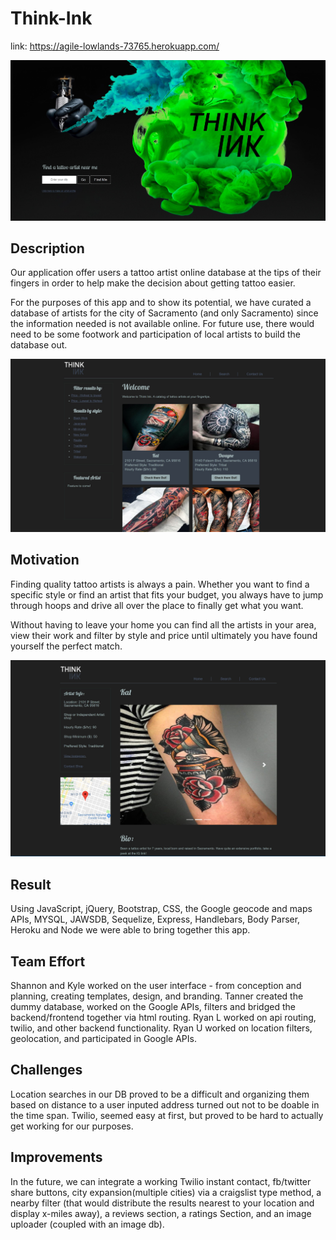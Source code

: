 # Think-Ink

link: https://agile-lowlands-73765.herokuapp.com/

![alt-text](public/images/readME-images/home.png)

## Description

Our application offer users a tattoo artist online database at the tips of their fingers in order to help make the decision about getting tattoo easier. 

For the purposes of this app and to show its potential, we have curated a database of artists for the city of Sacramento (and only Sacramento) since the information needed is not available online. For future use, there would need to be some footwork and participation of local artists to build the database out.

![alt-text](public/images/readME-images/search.png)

## Motivation

Finding quality tattoo artists is always a pain. Whether you want to find a specific style or find an artist that fits your budget, you always have to jump through hoops and drive all over the place to finally get what you want.

Without having to leave your home you can find all the artists in your area, view their work and filter by style and price until ultimately you have found yourself the perfect match.

![alt-text](public/images/readME-images/profile.png)
 
## Result

Using JavaScript, jQuery, Bootstrap, CSS, the Google geocode and maps APIs, MYSQL, JAWSDB, Sequelize, Express, Handlebars, Body Parser, Heroku and Node we were able to bring together this app. 

## Team Effort

Shannon and Kyle worked on the user interface - from conception and planning, creating templates, design, and branding. Tanner created the dummy database, worked on the Google APIs, filters and bridged the backend/frontend together via html routing. Ryan L worked on api routing, twilio, and other backend functionality. Ryan U worked on location filters, geolocation, and participated in Google APIs.

## Challenges

Location searches in our DB proved to be a difficult and organizing them based on distance to a user inputed address turned out not to be doable in the time span. Twilio, seemed easy at first, but proved to be hard to actually get working for our purposes. 

## Improvements

In the future, we can integrate a working Twilio instant contact, fb/twitter share buttons, city expansion(multiple cities) via a craigslist type method, a nearby filter (that would distribute the results nearest to your location and display x-miles away), a reviews section, a ratings Section, and an image uploader (coupled with an image db).


